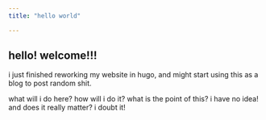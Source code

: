 ```yaml
---
title: "hello world"

---
```


## hello! welcome!!!
i just finished reworking my website in hugo, and might start using this as a blog to post random shit.

what will i do here? how will i do it? what is the point of this? i have no idea! and does it really matter? i doubt it!

